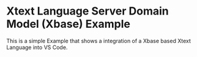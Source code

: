 # Xtext Language Server Domain Model (Xbase) Example #

This is a simple Example that shows a integration of a Xbase based Xtext Language into VS Code.